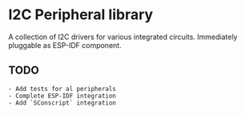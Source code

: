 # I2C Peripheral library

A collection of I2C drivers for various integrated circuits.
Immediately pluggable as ESP-IDF component.


## TODO

    - Add tests for al peripherals
    - Complete ESP-IDF integration
    - Add `SConscript` integration